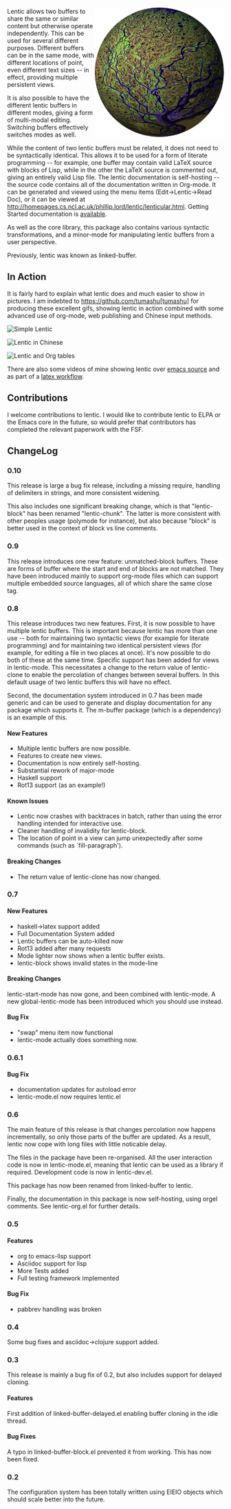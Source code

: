 
<img src="images/lentic-sphere.png"
 alt="Tawny Logo" title="Lentic Logo" height="300" align="right" />

Lentic allows two buffers to share the same or similar content but
otherwise operate independently. This can be used for several different
purposes. Different buffers can be in the same mode, with different locations
of point, even different text sizes -- in effect, providing multiple
persistent views.

It is also possible to have the different lentic buffers in different modes,
giving a form of multi-modal editing. Switching buffers effectively switches
modes as well.

While the content of two lentic buffers must be related, it does not need to
be syntactically identical. This allows it to be used for a form of literate
programming -- for example, one buffer may contain valid LaTeX source with
blocks of Lisp, while in the other the LaTeX source is commented out, giving
an entirely valid Lisp file. The lentic documentation is self-hosting -- the
source code contains all of the documentation written in Org-mode. It can be
generated and viewed using the menu items (Edit->Lentic->Read Doc), or it can
be viewed at
http://homepages.cs.ncl.ac.uk/phillip.lord/lentic/lenticular.html. Getting
Started documentation is [available](lenticular.org#getting-started).

As well as the core library, this package also contains various syntactic
transformations, and a minor-mode for manipulating lentic buffers from a user
perspective.

Previously, lentic was known as linked-buffer.

## In Action

It is fairly hard to explain what lentic does and much easier to show in
pictures. I am indebted to https://github.com/tumashu[tumashu] for producing
these excellent gifs, showing lentic in action combined with some advanced use
of org-mode, web publishing and Chinese input methods.

![Simple Lentic](https://cloud.githubusercontent.com/assets/67725/10606993/16504f82-7769-11e5-8431-90de09232239.gif)

![Lentic in Chinese](https://cloud.githubusercontent.com/assets/67725/10629460/a08d0cc4-7801-11e5-8ce1-9eab0408bc03.gif)

![Lentic and Org tables](https://cloud.githubusercontent.com/assets/67725/10688400/ace40c06-79a6-11e5-95f4-00c662c5dbc4.gif)

There are also some videos of mine showing lentic over
[emacs source](https://vimeo.com/116078853) and as part of a
[latex workflow](https://vimeo.com/116141808).



## Contributions

I welcome contributions to lentic. I would like to contribute lentic to ELPA
or the Emacs core in the future, so would prefer that contributors has
completed the relevant paperwork with the FSF.


## ChangeLog

### 0.10

This release is large a bug fix release, including a missing require, handling
of delimiters in strings, and more consistent widening.

This also includes one significant breaking change, which is that
"lentic-block" has been renamed "lentic-chunk". The latter is more consistent
with other peoples usage (polymode for instance), but also because "block" is
better used in the context of block vs line comments.


### 0.9

This release introduces one new feature: unmatched-block buffers. These are
forms of buffer where the start and end of blocks are not matched. They have
been introduced mainly to support org-mode files which can support multiple
embedded source languages, all of which share the same close tag.

### 0.8

This release introduces two new features. First, it is now possible to have
multiple lentic buffers. This is important because lentic has more than one
use -- both for maintaining two syntactic views (for example for literate
programming) and for maintaining two identical persistent views (for example,
for editing a file in two places at once). It's now possible to do both of
these at the same time. Specific support has been added for views in
lentic-mode. This necessitates a change to the return value of lentic-clone to
enable the percolation of changes between several buffers. In this default
usage of two lentic buffers this will have no effect.

Second, the documentation system introduced in 0.7 has been made generic and
can be used to generate and display documentation for any package which
supports it. The m-buffer package (which is a dependency) is an example of
this.

#### New Features

- Multiple lentic buffers are now possible.
- Features to create new views.
- Documentation is now entirely self-hosting.
- Substantial rework of major-mode
- Haskell support
- Rot13 support (as an example!)

#### Known Issues

- Lentic now crashes with backtraces in batch, rather than using the
  error handling intended for interactive use.
- Cleaner handling of invalidity for lentic-block.
- The location of point in a view can jump unexpectedly after some commands
  (such as `fill-paragraph').

#### Breaking Changes

- The return value of lentic-clone has now changed.

### 0.7

#### New Features

- haskell->latex support added
- Full Documentation System added
- Lentic buffers can be auto-killed now
- Rot13 added after many requests
- Mode lighter now shows when a lentic buffer exists.
- lentic-block shows invalid states in the mode-line

#### Breaking Changes

lentic-start-mode has now gone, and been combined with lentic-mode. A new
global-lentic-mode has been introduced which you should use instead.

#### Bug Fix

- "swap" menu item now functional
- lentic-mode actually does something now.

### 0.6.1

#### Bug Fix

- documentation updates for autoload error
- lentic-mode.el now requires lentic.el

### 0.6

The main feature of this release is that changes percolation now happens
incrementally, so only those parts of the buffer are updated. As a result,
lentic now cope with long files with little noticable delay.

The files in the package have been re-organised. All the user interaction code
is now in lentic-mode.el, meaning that lentic can be used as a library if
required. Development code is now in lentic-dev.el.

This package has now been renamed from linked-buffer to lentic.

Finally, the documentation in this package is now self-hosting, using orgel
comments. See lentic-org.el for further details.

### 0.5

#### Features
- org to emacs-lisp support
- Asciidoc support for lisp
- More Tests added
- Full testing framework implemented

#### Bug Fix

- pabbrev handling was broken

### 0.4

Some bug fixes and asciidoc->clojure support added.

### 0.3

This release is mainly a bug fix of 0.2, but also includes support for delayed
cloning.

#### Features

First addition of linked-buffer-delayed.el enabling buffer cloning in the idle
thread.

#### Bug Fixes

A typo in linked-buffer-block.el prevented it from working. This has now been fixed.


### 0.2

The configuration system has been totally written using EIEIO objects
which should scale better into the future.
